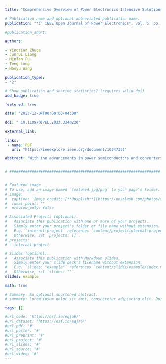 ```yaml
---
title: "Comprehensive Overview of Power Electronics Intensive Solutions for High-Voltage Pulse Generators"

# Publication name and optional abbreviated publication name.
publication: "*in IEEE Open Journal of Power Electronics*, vol. 5, pp. 1-20, 2024, <a href='https://doi.org/10.1109/ojpel.2023.3340220' target='_blank' rel='noopener noreferrer'> 10.1109/OJPEL.2023.3340220</a>"

#publication_short: 

authors:

- Yingjian Zhuge
- Junrui Liang
- Minfan Fu
- Teng Long
- Haoyu Wang

publication_types:
- "2"

# Show publication and sharing statistics? (requires valid doi)
add_badge: true

featured: true

date: "2023-12-07T00:00:00-04:00"

doi: " 10.1109/OJPEL.2023.3340220"

external_link:

links: 
 - name: PDF
   url: "https://ieeexplore.ieee.org/document/10347356"

abstract: "With the advancements in power semiconductors and converters, power electronics based high-voltage pulse generators (HVPG) have emerged due to their advantages of high repetition rate, flexible control, long lifetime, and compact size. However, there is a lack of comprehensive literature review on recent advances in power electronics intensive HVPG technologies. To fill this gap, we present a systematic review on HVPGs. First, HVPGs are classified into different types based on their mechanisms. Each type along with its basic circuits and modifications are introduced. Then, the characteristics, advantages, and disadvantages of these topologies are summarized. Furthermore, the potential applications of HVPGs are explored. The performance of pulse generators mentioned in the literature and commercial products is listed. Finally, future trends and technical challenges in HVPG design and development are discussed. This paper provides a clear understanding of HVPGs and the inspiration of topologies developments to meet the specific requirements. Current state and potential future directions are discussed and summarized to facilitate evolvements in HVPG technology."


# ####################################################################


# Featured image
# To use, add an image named `featured.jpg/png` to your page's folder. 
# image:
#  caption: 'Image credit: [**Unsplash**](https://unsplash.com/photos/s9CC2SKySJM)'
#  focal_point: ""
#  preview_only: false

# Associated Projects (optional).
#   Associate this publication with one or more of your projects.
#   Simply enter your project's folder or file name without extension.
#   E.g. `internal-project` references `content/project/internal-project/index.md`.
#   Otherwise, set `projects: []`.
# projects:
# - internal-project

# Slides (optional).
#   Associate this publication with Markdown slides.
#   Simply enter your slide deck's filename without extension.
#   E.g. `slides: "example"` references `content/slides/example/index.md`.
#   Otherwise, set `slides: ""`.
slides: example

math: true

# Summary. An optional shortened abstract.
# summary: Lorem ipsum dolor sit amet, consectetur adipiscing elit. Duis posuere tellus ac convallis placerat. Proin tincidunt magna sed ex sollicitudin condimentum.

tags: []

#url_code: 'https://osf.io/eqja6/'
#url_dataset: 'https://osf.io/eqja6/'
#url_pdf: '#'
#url_poster: '#'
#url_preprint: '#'
#url_project: '#'
#url_slides: '#'
#url_source: '#'
#url_video: '#'
---
```

